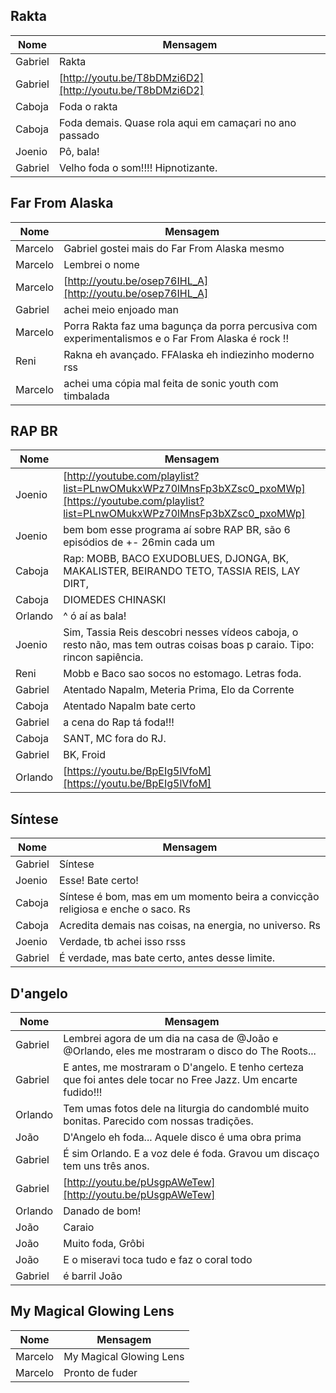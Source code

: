 ## Rakta

| Nome    | Mensagem                                                   |
| ------- | ---------------------------------------------------------- |
| Gabriel | Rakta                                                      |
| Gabriel | [http://youtu.be/T8bDMzi6D2][http://youtu.be/T8bDMzi6D2]   |
| Caboja  | Foda o rakta                                               |
| Caboja  | Foda demais. Quase rola aqui em camaçari no ano passado    |
| Joenio  | Pô, bala!                                                  |
| Gabriel | Velho foda o som!!!! Hipnotizante.                         |

## Far From Alaska

| Nome    | Mensagem                                                   |
| ------- | ---------------------------------------------------------- |
| Marcelo | Gabriel gostei mais do Far From Alaska mesmo               |
| Marcelo | Lembrei o nome                                             |
| Marcelo | [http://youtu.be/osep76IHL_A][http://youtu.be/osep76IHL_A] |
| Gabriel | achei meio enjoado man                                     |
| Marcelo | Porra Rakta faz uma bagunça da porra percusiva com experimentalismos e o Far From Alaska é rock !! |
| Reni    | Rakna eh avançado. FFAlaska eh indiezinho moderno rss      |
| Marcelo | achei uma cópia mal feita de sonic youth com timbalada     |

## RAP BR

| Nome    | Mensagem                                                                                       |
| ------- | ---------------------------------------------------------------------------------------------- |
| Joenio  | [http://youtube.com/playlist?list=PLnwOMukxWPz70lMnsFp3bXZsc0_pxoMWp][https://youtube.com/playlist?list=PLnwOMukxWPz70lMnsFp3bXZsc0_pxoMWp] |
| Joenio  | bem bom esse programa aí sobre RAP BR, são 6 episódios de +- 26min cada um                     |
| Caboja  | Rap: MOBB, BACO EXUDOBLUES, DJONGA, BK, MAKALISTER, BEIRANDO TETO, TASSIA REIS, LAY DIRT,      |
| Caboja  | DIOMEDES CHINASKI                                                                              |
| Orlando | ^ ó aí as bala!                                                                                |
| Joenio  | Sim, Tassia Reis descobri nesses vídeos caboja, o resto não, mas tem outras coisas boas p caraio. Tipo: rincon sapiência. |
| Reni    | Mobb e Baco sao socos no estomago. Letras foda.                                                |
| Gabriel | Atentado Napalm, Meteria Prima, Elo da Corrente                                                |
| Caboja  | Atentado Napalm bate certo                                                                     |
| Gabriel | a cena do Rap tá foda!!!                                                                       |
| Caboja  | SANT, MC fora do RJ.                                                                           |
| Gabriel | BK, Froid                                                                                      |
| Orlando | [https://youtu.be/BpEIg5lVfoM][https://youtu.be/BpEIg5lVfoM]                                   |

## Síntese

| Nome    | Mensagem                                                                         |
| ------- | -------------------------------------------------------------------------------- |
| Gabriel | Síntese                                                                          |
| Joenio  | Esse! Bate certo!                                                                |
| Caboja  | Síntese é bom, mas em um momento beira a convicção religiosa e enche o saco. Rs  |
| Caboja  | Acredita demais nas coisas, na energia, no universo. Rs                          |
| Joenio  | Verdade, tb achei isso rsss                                                      |
| Gabriel | É verdade, mas bate certo, antes desse limite.                                   |


## D'angelo

| Nome    | Mensagem                                                                                                      |
| ------- | ------------------------------------------------------------------------------------------------------------- |
| Gabriel | Lembrei agora de um dia na casa de @João e @Orlando, eles me mostraram o disco do The Roots...                |
| Gabriel | E antes, me mostraram o D'angelo. E tenho certeza que foi antes dele tocar no Free Jazz. Um encarte fudido!!! |
| Orlando | Tem umas fotos dele na liturgia do candomblé muito bonitas. Parecido com nossas tradições.                    |
| João    | D'Angelo eh foda... Aquele disco é uma obra prima                                                             |
| Gabriel | É sim Orlando. E a voz dele é foda. Gravou um discaço tem uns três anos.                                      |
| Gabriel | [http://youtu.be/pUsgpAWeTew][http://youtu.be/pUsgpAWeTew]                                                    |
| Orlando | Danado de bom!                                                                                                |
| João    | Caraio                                                                                                        |
| João    | Muito foda, Grôbi                                                                                             |
| João    | E o miseravi toca tudo e faz o coral todo                                                                     |
| Gabriel | é barril João                                                                                                 |


## My Magical Glowing Lens

| Nome    | Mensagem                                |
| ------- | --------------------------------------- |
| Marcelo | My Magical Glowing Lens                 |
| Marcelo | Pronto de fuder                         |
